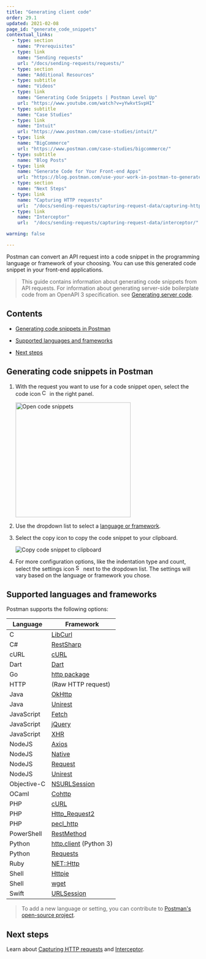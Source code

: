 ```yaml
---
title: "Generating client code"
order: 29.1
updated: 2021-02-08
page_id: "generate_code_snippets"
contextual_links:
  - type: section
    name: "Prerequisites"
  - type: link
    name: "Sending requests"
    url: "/docs/sending-requests/requests/"
  - type: section
    name: "Additional Resources"
  - type: subtitle
    name: "Videos"
  - type: link
    name: "Generating Code Snippets | Postman Level Up"
    url: "https://www.youtube.com/watch?v=yYwkvtSvpHI"
  - type: subtitle
    name: "Case Studies"
  - type: link
    name: "Intuit"
    url: "https://www.postman.com/case-studies/intuit/"
  - type: link
    name: "BigCommerce"
    url: "https://www.postman.com/case-studies/bigcommerce/"
  - type: subtitle
    name: "Blog Posts"
  - type: link
    name: "Generate Code for Your Front-end Apps"
    url: "https://blog.postman.com/use-your-work-in-postman-to-generate-code-for-your-apps/"
  - type: section
    name: "Next Steps"
  - type: link
    name: "Capturing HTTP requests"
    url:  "/docs/sending-requests/capturing-request-data/capturing-http-requests/"
  - type: link
    name: "Interceptor"
    url:  "/docs/sending-requests/capturing-request-data/interceptor/"

warning: false

---
```


Postman can convert an API request into a code snippet in the programming language or framework of your choosing. You can use this generated code snippet in your front-end applications.

> This guide contains information about generating code snippets from API requests. For information about generating server-side boilerplate code from an OpenAPI 3 specification. see [Generating server code](/docs/designing-and-developing-your-api/generating-server-code/).

## Contents

* [Generating code snippets in Postman](#generating-code-snippets-in-postman)

* [Supported languages and frameworks](#supported-languages-and-frameworks)

* [Next steps](#next-steps)

## Generating code snippets in Postman

1. With the request you want to use for a code snippet open, select the code icon <img alt="Code icon" src="https://assets.postman.com/postman-docs/icon-code-snippet.jpg#icon" width="16px"> in the right panel.

    <img src="https://assets.postman.com/postman-docs/generate-code-right-sidebar-v9.jpg" width="300px" alt="Open code snippets"/>

1. Use the dropdown list to select a [language or framework](#supported-languages-and-frameworks).
1. Select the copy icon to copy the code snippet to your clipboard.

    ![Copy code snippet to clipboard](https://assets.postman.com/postman-docs/generate-code-copy-snippet-v9.jpg)

1. For more configuration options, like the indentation type and count, select the settings icon <img alt="Settings icon" src="https://assets.postman.com/postman-docs/icon-settings-v9.jpg#icon" width="16px"> next to the dropdown list. The settings will vary based on the language or framework you chose.

## Supported languages and frameworks

Postman supports the following options:

| **Language**  | **Framework** |
| --- | --- |
| C | [LibCurl](https://curl.se/libcurl/c/) |
| C# | [RestSharp](http://restsharp.dev/) |
| cURL |[cURL](https://curl.se/) |
| Dart | [Dart](https://dart.dev/) |
| Go   | [http package](https://pkg.go.dev/net/http) |
| HTTP | (Raw HTTP request) |
| Java | [OkHttp](https://github.com/square/okhttp) |
| Java | [Unirest](https://github.com/Kong/unirest-java) |
| JavaScript | [Fetch](https://developer.mozilla.org/en-US/docs/Web/API/Fetch_API) |
| JavaScript | [jQuery](https://api.jquery.com/jquery.ajax/) |
| JavaScript | [XHR](https://developer.mozilla.org/en-US/docs/Web/API/XMLHttpRequest) |
| NodeJS | [Axios](https://github.com/axios/axios) |
| NodeJS | [Native](https://nodejs.org/api/http.html) |
| NodeJS | [Request](https://github.com/request/request) |
| NodeJS | [Unirest](https://github.com/Kong/unirest-nodejs) |
| Objective-C | [NSURLSession](https://developer.apple.com/documentation/foundation/urlsession) |
| OCaml | [Cohttp](https://github.com/mirage/ocaml-cohttp) |
| PHP | [cURL](https://www.php.net/manual/en/ref.curl.php) |
| PHP | [Http_Request2](https://www.php.net/manual/en/reserved.variables.request.php)|
| PHP | [pecl_http](https://mdref.m6w6.name/http) |
| PowerShell | [RestMethod](https://docs.microsoft.com/en-us/powershell/module/microsoft.powershell.utility/invoke-restmethod?view=powershell-7) |
| Python | [http.client](https://docs.python.org/3/library/http.client.html) (Python 3) |
| Python | [Requests](https://docs.python-requests.org/en/master/)|
| Ruby | [NET::Http](https://docs.ruby-lang.org/en/2.0.0/Net/HTTP.html) |
| Shell | [Httpie](https://github.com/httpie/httpie) |
| Shell | [wget](https://www.gnu.org/software/wget/) |
| Swift | [URLSession](https://developer.apple.com/documentation/foundation/urlsession) |

> To add a new language or setting, you can contribute to [Postman's open-source project](https://github.com/postmanlabs/postman-code-generators).

## Next steps

Learn about [Capturing HTTP requests](/docs/sending-requests/capturing-request-data/capturing-http-requests/) and [Interceptor](/docs/sending-requests/capturing-request-data/interceptor/).
